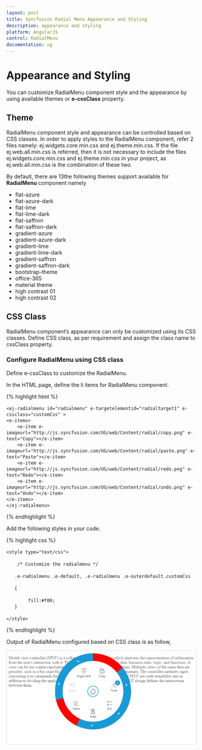 ```yaml
---
layout: post
title: Syncfusion Radial Menu Appearance and Styling 
description: appearance and styling
platform: AngularJS
control: RadialMenu
documentation: ug
---
```


# Appearance and Styling

You can customize RadialMenu component style and the appearance by using available themes or **e-cssClass** property.

## Theme

RadialMenu component style and appearance can be controlled based on CSS classes. In order to apply styles to the RadialMenu component, refer 2 files namely: ej.widgets.core.min.css and ej.theme.min.css. If the file ej.web.all.min.css is referred, then it is not necessary to include the files ej.widgets.core.min.css and ej.theme.min.css in your project, as ej.web.all.min.css is the combination of these two.

By default, there are 13the following themes support available for **RadialMenu** component namely

* flat-azure
* flat-azure-dark
* flat-lime
* flat-lime-dark
* flat-saffron
* flat-saffron-dark
* gradient-azure
* gradient-azure-dark
* gradient-lime
* gradient-lime-dark
* gradient-saffron
* gradient-saffron-dark
* bootstrap-theme
* office-365
* material theme
* high contrast 01
* high contrast 02


## CSS Class

RadialMenu component’s appearance can only be customized using its CSS classes. Define CSS class, as per requirement and assign the class name to cssClass property.

### Configure RadialMenu using CSS class

Define e-cssClass to customize the RadialMenu.

In the HTML page, define the li items for RadialMenu component.

{% highlight html %}

    <ej-radialmenu id="radialmenu" e-targetelementid="radialtarget1" e-cssclass="customCss" >
    <e-items>
        <e-item e-imageurl="http://js.syncfusion.com/UG/web/Content/radial/copy.png" e-text="Copy"></e-item>
        <e-item e-imageurl="http://js.syncfusion.com/UG/web/Content/radial/paste.png" e-text="Paste"></e-item>
        <e-item e-imageurl="http://js.syncfusion.com/UG/web/Content/radial/redo.png" e-text="Redo"></e-item>
        <e-item e-imageurl="http://js.syncfusion.com/UG/web/Content/radial/undo.png" e-text="Undo"></e-item>
    </e-items>
    </ej-radialmenu>

{% endhighlight %}

Add the following styles in your code.

{% highlight css %}

    <style type="text/css">

        /* Customize the radialmenu */

       .e-radialmenu .e-default, .e-radialmenu .e-outerdefault.customCss 

       {

            fill:#f00;
       } 

    </style>

{% endhighlight %}

Output of RadialMenu configured based on CSS class is as follow,

![Appearance and Styling](apperance-and-styling-images\appearance-and-styling_img1.png)


